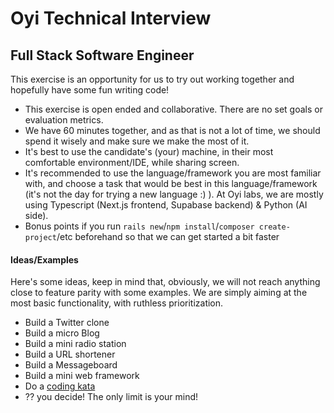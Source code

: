 # Oyi Technical Interview

## Full Stack Software Engineer
This exercise is an opportunity for us to try out working together and hopefully have some fun writing code!
- This exercise is open ended and collaborative.  There are no set goals or evaluation metrics.  
- We have 60 minutes together, and as that is not a lot of time, we should spend it wisely and make sure we make the most of it.
- It's best to use the candidate's (your) machine, in their most comfortable environment/IDE, while sharing screen.  
- It's recommended to use the language/framework you are most familiar with, and choose a task that would be best in this language/framework (it's not the day for trying a new language :) ).  At Oyi labs, we are mostly using Typescript (Next.js frontend, Supabase backend) & Python (AI side).  
- Bonus points if you run `rails new`/`npm install`/`composer create-project`/etc beforehand so that we can get started a bit faster

#### Ideas/Examples
Here's some ideas, keep in mind that, obviously, we will not reach anything close to feature parity with some examples.  We are simply aiming at the most basic functionality, with ruthless prioritization.
- Build a Twitter clone
- Build a micro Blog
- Build a mini radio station
- Build a URL shortener
- Build a Messageboard
- Build a mini web framework
- Do a [coding kata](http://codekata.com/)
- ?? you decide! The only limit is your mind!
